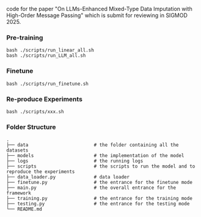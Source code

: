 code for the paper "On LLMs-Enhanced Mixed-Type Data Imputation with High-Order Message Passing" which is submit for reviewing in SIGMOD 2025.


### Pre-training 
```
bash ./scripts/run_linear_all.sh
bash ./scripts/run_LLM_all.sh
```

### Finetune
```
bash ./scripts/run_finetune.sh
```

### Re-produce Experiments
```
bash ./scripts/xxx.sh
```

### Folder Structure

    .
    ├── data                        # the folder containing all the datasets
    ├── models                      # the implementation of the model
    ├── logs                        # the running logs
    ├── scripts                     # the scripts to run the model and to reproduce the experiments
    ├── data_loader.py              # data loader
    ├── finetune.py                 # the entrance for the finetune mode
    ├── main.py                     # the overall entrance for the framework
    ├── training.py                 # the entrance for the training mode
    ├── testing.py                  # the entrance for the testing mode
    └── README.md